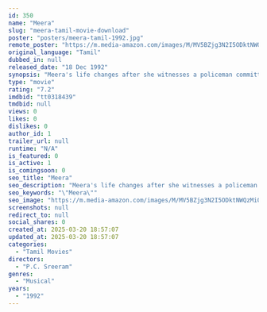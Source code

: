 ```yaml
---
id: 350
name: "Meera"
slug: "meera-tamil-movie-download"
poster: "posters/meera-tamil-1992.jpg"
remote_poster: "https://m.media-amazon.com/images/M/MV5BZjg3N2I5ODktNWQzMi00ZDZiLTkzYzQtMDViZTc2OWE1ZWVjXkEyXkFqcGdeQXVyMzU0NzkwMDg@._V1_SX300.jpg"
original_language: "Tamil"
dubbed_in: null
released_date: "18 Dec 1992"
synopsis: "Meera's life changes after she witnesses a policeman committing a murder. He then vows to kill her but her friend Jeeva sets out to help her."
type: "movie"
rating: "7.2"
imdbid: "tt0318439"
tmdbid: null
views: 0
likes: 0
dislikes: 0
author_id: 1
trailer_url: null
runtime: "N/A"
is_featured: 0
is_active: 1
is_comingsoon: 0
seo_title: "Meera"
seo_description: "Meera's life changes after she witnesses a policeman committing a murder. He then vows to kill her but her friend Jeeva sets out to help her."
seo_keywords: "\"Meera\""
seo_image: "https://m.media-amazon.com/images/M/MV5BZjg3N2I5ODktNWQzMi00ZDZiLTkzYzQtMDViZTc2OWE1ZWVjXkEyXkFqcGdeQXVyMzU0NzkwMDg@._V1_SX300.jpg"
screenshots: null
redirect_to: null
social_shares: 0
created_at: 2025-03-20 18:57:07
updated_at: 2025-03-20 18:57:07
categories:
  - "Tamil Movies"
directors:
  - "P.C. Sreeram"
genres:
  - "Musical"
years:
  - "1992"
---
```

